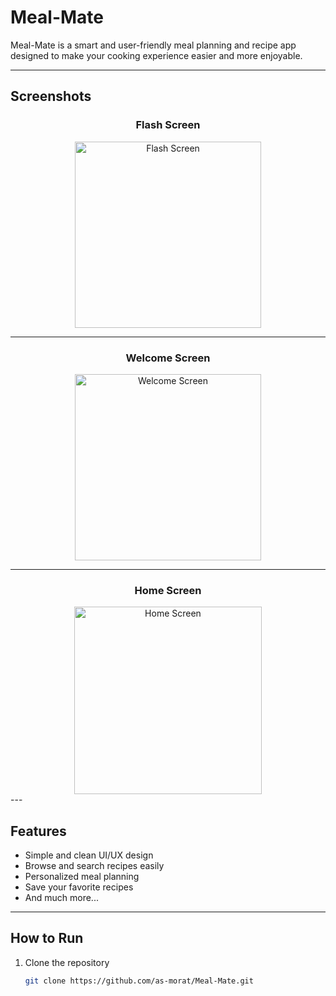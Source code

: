 # Meal-Mate

Meal-Mate is a smart and user-friendly meal planning and recipe app designed to make your cooking experience easier and more enjoyable.

---
## Screenshots

<div align="center">

### Flash Screen
<img width="298" alt="Flash Screen" src="https://github.com/user-attachments/assets/55f010c0-89c7-4f17-86be-95be19f62074" />

---

### Welcome Screen
<img width="298" alt="Welcome Screen" src="https://github.com/user-attachments/assets/a31807ae-3e9e-4e07-b858-d45d6ea64dac" />

---

### Home Screen
<img width="300" alt="Home Screen" src="https://github.com/user-attachments/assets/aa7d23e6-b0ed-4fde-9132-9b8511196fd6" />

</div>
---

## Features

- Simple and clean UI/UX design  
- Browse and search recipes easily  
- Personalized meal planning  
- Save your favorite recipes  
- And much more...

---

## How to Run

1. Clone the repository  
   ```bash
   git clone https://github.com/as-morat/Meal-Mate.git
